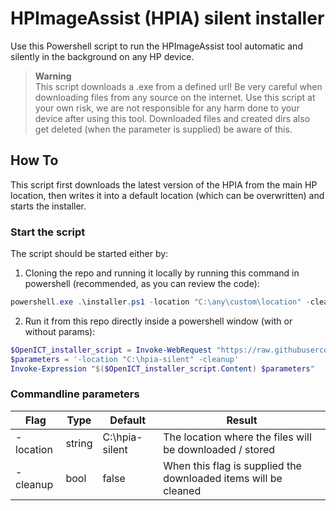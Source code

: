 # HPImageAssist (HPIA) silent installer

Use this Powershell script to run the HPImageAssist tool automatic and silently in the background on any HP device. </br>
> **Warning**</br>
>This script downloads a .exe from a defined url! Be very careful when downloading files from any source on the internet. Use this script at your own risk, we are not responsible for any harm done to your device after using this tool. Downloaded files and created dirs also get deleted (when the parameter is supplied) be aware of this.

## How To
This script first downloads the latest version of the HPIA from the main HP location, then writes it into a default location (which can be overwritten) and starts the installer. </br>

### Start the script
The script should be started either by:
1. Cloning the repo and running it locally by running this command in powershell (recommended, as you can review the code):
``` powershell
powershell.exe .\installer.ps1 -location "C:\any\custom\location" -cleanup
```
2. Run it from this repo directly inside a powershell window (with or without params):
``` powershell
$OpenICT_installer_script = Invoke-WebRequest "https://raw.githubusercontent.com/openictnl/HPIA-installer/master/installer.ps1"
$parameters = '-location "C:\hpia-silent" -cleanup'
Invoke-Expression "$($OpenICT_installer_script.Content) $parameters"
```

### Commandline parameters
| Flag | Type | Default | Result |
| ------------- | ------------- | ------------- | ------------- |
| -location | string | C:\hpia-silent | The location where the files will be downloaded / stored
| -cleanup | bool | false | When this flag is supplied the downloaded items will be cleaned
